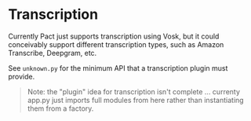 # Transcription

Currently Pact just supports transcription using Vosk, but it could
conceivably support different transcription types, such as Amazon
Transcribe, Deepgram, etc.

See `unknown.py` for the minimum API that a transcription plugin must
provide.

> Note: the "plugin" idea for transcription isn't complete
  ... currenty app.py just imports full modules from here rather than
  instantiating them from a factory.
